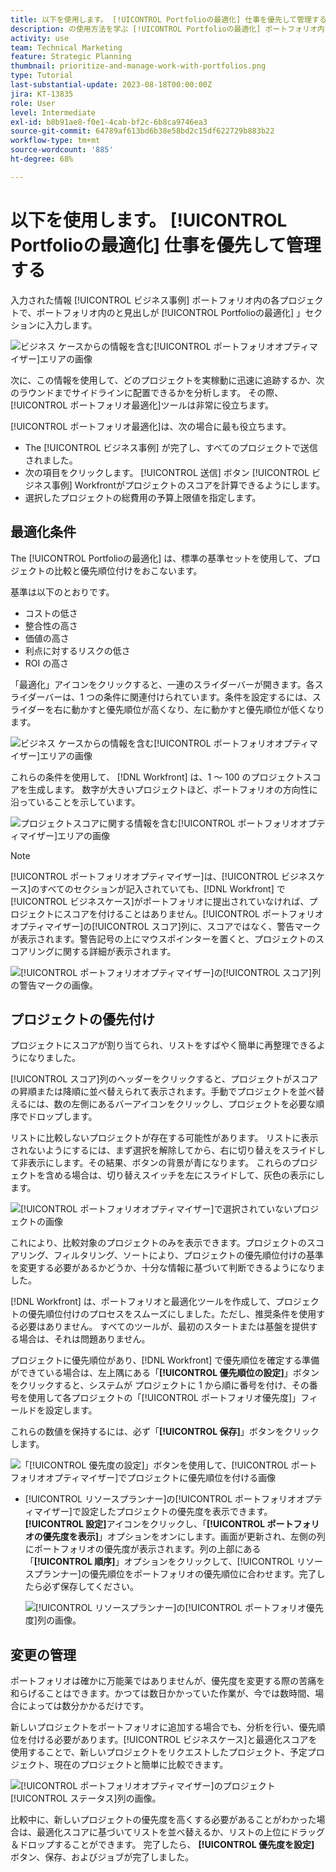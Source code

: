 ```yaml
---
title: 以下を使用します。 [!UICONTROL Portfolioの最適化] 仕事を優先して管理する
description: の使用方法を学ぶ [!UICONTROL Portfolioの最適化] ポートフォリオ内のプロジェクトを優先順位付けおよび管理するには：
activity: use
team: Technical Marketing
feature: Strategic Planning
thumbnail: prioritize-and-manage-work-with-portfolios.png
type: Tutorial
last-substantial-update: 2023-08-18T00:00:00Z
jira: KT-13835
role: User
level: Intermediate
exl-id: b8b91ae8-f0e1-4cab-bf2c-6b8ca9746ea3
source-git-commit: 64789af613bd6b38e58bd2c15df622729b883b22
workflow-type: tm+mt
source-wordcount: '885'
ht-degree: 68%

---
```


# 以下を使用します。 [!UICONTROL Portfolioの最適化] 仕事を優先して管理する

入力された情報 [!UICONTROL ビジネス事例] ポートフォリオ内の各プロジェクトで、ポートフォリオ内のと見出しが [!UICONTROL Portfolioの最適化] 」セクションに入力します。

![ビジネス ケースからの情報を含む[!UICONTROL ポートフォリオオプティマイザー]エリアの画像](assets/10-portfolio-management9.png)

次に、この情報を使用して、どのプロジェクトを実稼動に迅速に追跡するか、次のラウンドまでサイドラインに配置できるかを分析します。 その際、[!UICONTROL ポートフォリオ最適化]ツールは非常に役立ちます。

[!UICONTROL ポートフォリオ最適化]は、次の場合に最も役立ちます。

* The [!UICONTROL ビジネス事例] が完了し、すべてのプロジェクトで送信されました。
* 次の項目をクリックします。 [!UICONTROL 送信] ボタン [!UICONTROL ビジネス事例] Workfrontがプロジェクトのスコアを計算できるようにします。
* 選択したプロジェクトの総費用の予算上限値を指定します。

## 最適化条件

The [!UICONTROL Portfolioの最適化] は、標準の基準セットを使用して、プロジェクトの比較と優先順位付けをおこないます。

基準は以下のとおりです。

* コストの低さ
* 整合性の高さ
* 価値の高さ
* 利点に対するリスクの低さ
* ROI の高さ

「最適化」アイコンをクリックすると、一連のスライダーバーが開きます。各スライダーバーは、1 つの条件に関連付けられています。条件を設定するには、スライダーを右に動かすと優先順位が高くなり、左に動かすと優先順位が低くなります。

![ビジネス ケースからの情報を含む[!UICONTROL ポートフォリオオプティマイザー]エリアの画像](assets/11-portfolio-management10.png)

これらの条件を使用して、 [!DNL Workfront] は、1 ～ 100 のプロジェクトスコアを生成します。 数字が大きいプロジェクトほど、ポートフォリオの方向性に沿っていることを示しています。

![プロジェクトスコアに関する情報を含む[!UICONTROL ポートフォリオオプティマイザー]エリアの画像](assets/12-portfolio-management14.png)

>[!NOTE]
>
>[!UICONTROL ポートフォリオオプティマイザー]は、[!UICONTROL ビジネスケース]のすべてのセクションが記入されていても、[!DNL Workfront] で[!UICONTROL ビジネスケース]がポートフォリオに提出されていなければ、プロジェクトにスコアを付けることはありません。[!UICONTROL ポートフォリオオプティマイザー]の[!UICONTROL スコア]列に、スコアではなく、警告マークが表示されます。警告記号の上にマウスポインターを置くと、プロジェクトのスコアリングに関する詳細が表示されます。

![[!UICONTROL ポートフォリオオプティマイザー]の[!UICONTROL スコア]列の警告マークの画像。](assets/13-portfolio-management12.png)

## プロジェクトの優先付け

プロジェクトにスコアが割り当てられ、リストをすばやく簡単に再整理できるようになりました。

[!UICONTROL スコア]列のヘッダーをクリックすると、プロジェクトがスコアの昇順または降順に並べ替えられて表示されます。手動でプロジェクトを並べ替えるには、数の左側にあるバーアイコンをクリックし、プロジェクトを必要な順序でドロップします。

リストに比較しないプロジェクトが存在する可能性があります。 リストに表示されないようにするには、まず選択を解除してから、右に切り替えをスライドして非表示にします。その結果、ボタンの背景が青になります。 これらのプロジェクトを含める場合は、切り替えスイッチを左にスライドして、灰色の表示にします。

![[!UICONTROL ポートフォリオオプティマイザー]で選択されていないプロジェクトの画像](assets/14-portfolio-management13.png)

これにより、比較対象のプロジェクトのみを表示できます。プロジェクトのスコアリング、フィルタリング、ソートにより、プロジェクトの優先順位付けの基準を変更する必要があるかどうか、十分な情報に基づいて判断できるようになりました。

[!DNL Workfront] は、ポートフォリオと最適化ツールを作成して、プロジェクトの優先順位付けのプロセスをスムーズにしました。ただし、推奨条件を使用する必要はありません。 すべてのツールが、最初のスタートまたは基盤を提供する場合は、それは問題ありません。

プロジェクトに優先順位があり、[!DNL Workfront] で優先順位を確定する準備ができている場合は、左上隅にある「**[!UICONTROL 優先順位の設定]**」ボタンをクリックすると、システムが プロジェクトに 1 から順に番号を付け、その番号を使用して各プロジェクトの「[!UICONTROL ポートフォリオ優先度]」フィールドを設定します。

これらの数値を保持するには、必ず「**[!UICONTROL 保存]**」ボタンをクリックします。

![「[!UICONTROL 優先度の設定]」ボタンを使用して、[!UICONTROL ポートフォリオオプティマイザー]でプロジェクトに優先順位を付ける画像](assets/15-portfolio-management15.png)

<!-- 
Pro-tips graphic
-->

* [!UICONTROL リソースプランナー]の[!UICONTROL ポートフォリオオプティマイザー]で設定したプロジェクトの優先度を表示できます。**[!UICONTROL 設定]**&#x200B;アイコンをクリックし、「**[!UICONTROL ポートフォリオの優先度を表示]**」オプションをオンにします。画面が更新され、左側の列にポートフォリオの優先度が表示されます。列の上部にある「**[!UICONTROL 順序]**」オプションをクリックして、[!UICONTROL リソースプランナー]の優先順位をポートフォリオの優先順位に合わせます。完了したら必ず保存してください。

  ![[!UICONTROL リソースプランナー]の[!UICONTROL ポートフォリオ優先度]列の画像。](assets/16-portfolio-management17.png)

## 変更の管理

ポートフォリオは確かに万能薬ではありませんが、優先度を変更する際の苦痛を和らげることはできます。かつては数日かかっていた作業が、今では数時間、場合によっては数分かかるだけです。

新しいプロジェクトをポートフォリオに追加する場合でも、分析を行い、優先順位を付ける必要があります。[!UICONTROL ビジネスケース]と最適化スコアを使用することで、新しいプロジェクトをリクエストしたプロジェクト、予定プロジェクト、現在のプロジェクトと簡単に比較できます。

![[!UICONTROL ポートフォリオオプティマイザー]のプロジェクト[!UICONTROL ステータス]列の画像。](assets/17-project-management16.png)

比較中に、新しいプロジェクトの優先度を高くする必要があることがわかった場合は、最適化スコアに基づいてリストを並べ替えるか、リストの上位にドラッグ＆ドロップすることができます。 完了したら、 **[!UICONTROL 優先度を設定]** ボタン、保存、およびジョブが完了しました。

<!-- Learn more graphic and documentation article links

* Portfolio Optimizer overview 
* Optimize projects in the Portfolio Optimizer 
* Overview of the Portfolio Optimizer score 
* Prioritizing projects in the Portfolio Optimizer

-->
